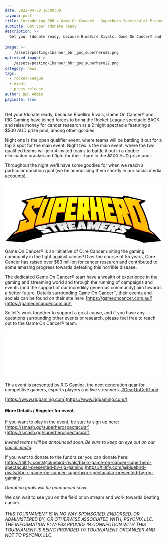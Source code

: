 ```yaml
---
date: 2022-04-30 18:00:00
layout: post
title: Introducing BBR x Game On Cancer®️ - Superhero Spectacular Presented by RIG Gaming
subtitle: Get your !donate ready
description: >-
  Get your !donate ready, because BlueBird Rivals, Game On Cancer®️ and RIG Gaming have joined forces to bring the Rocket League spectacle BACK

image: >-
    /assets/postimg/1banner_bbr_goc_superhero22.png
optimized_image: >-
    /assets/postimg/1banner_bbr_goc_superhero22.png
category: news
tags:
  - rocket-league
  - event
  - press-release
author: BBR Admin
paginate: true
---
```


Get your !donate ready, because BlueBird Rivals, Game On Cancer®️ and RIG Gaming have joined forces to bring the Rocket League spectacle BACK and raise money for cancer research as a 2 night spectacle featuring a $500 AUD prize pool, among other goodies.

Night one is the open qualifier event, where teams will be battling it out for a top 2 spot for the main event. Night two is the main event, where the two qualified teams will join 4 invited teams to battle it out in a double elimination bracket and fight for their share in the $500 AUD prize pool.

Throughout the night we'll have some goodies for when we reach a particular donation goal (we be announcing them shortly in our social media accounts).

![ ](/assets/postimg/2post_GOC_SS_Logo_ON_DARK.png)

Game On Cancer®️ is an initiative of Cure Cancer uniting the gaming community in the fight against cancer! Over the course of 55 years, Cure Cancer has raised over $83 million for cancer research and contributed to some amazing progress towards defeating this horrible disease.

The dedicated Game On Cancer®️ team have a wealth of experience in the gaming and streaming world and through the running of campaigns and events (and the support of our incredibly generous community) aim towards a better future. Details surrounding Game On Cancer™️, their events and socials can be found on their site here: [https://gameoncancer.com.au/](https://gameoncancer.com.au/)

So let's work together to support a great cause, and if you have any questions surrounding other events or research, please feel free to reach out to the Game On Cancer®️ team.

![ ](/assets/postimg/2post_RIGlogo.png)

This event is presented by RIG Gaming, the next generation gear for competitive gamers, esports players and live streamers. [#GearUpGetGood](https://www.riggaming.com)

[https://www.riggaming.com](https://www.riggaming.com/)

#### More Details / Register for event.

If you want to play in the event, be sure to sign up here: [https://smash.gg/superherospectacular](https://smash.gg/superherospectacular)

_Invited teams will be announced soon. Be sure to keep an eye out on our_ [_social media_](https://twitter.com/BlueBirdRivals)_._

If you want to donate to the fundraiser you can donate here: [https://tiltify.com/@bluebird-rivals/bbr-x-game-on-cancer-superhero-spectacular-presented-by-rig-gaming](https://tiltify.com/@bluebird-rivals/bbr-x-game-on-cancer-superhero-spectacular-presented-by-rig-gaming)

_Donation goals will be announced soon._

We can wait to see you on the field or on stream and work towards beating cancer.

###### THIS TOURNAMENT IS IN NO WAY SPONSORED, ENDORSED, OR ADMINISTERED BY, OR OTHERWISE ASSOCIATED WITH, PSYONIX LLC. THE INFORMATION PLAYERS PROVIDE IN CONNECTION WITH THIS TOURNAMENT IS BEING PROVIDED TO TOURNAMENT ORGANIZER AND NOT TO PSYONIX LLC.